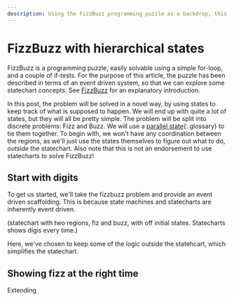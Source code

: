 ```yaml
---
description: Using the FizzBuzz programming puzzle as a backdrop, this post shows how hierarchy can be leveraged to control behaviour.
---
```


# FizzBuzz with hierarchical states

FizzBuzz is a programming puzzle, easily solvable using a simple for-loop, and a couple of if-tests.  For the purpose of this article, the puzzle has been described in terms of an event driven system, so that we can explore some statechart concepts.  See [FizzBuzz](fizzbuzz.html) for an explanatory introduction.

In this post, the problem will be solved in a novel way, by using states to keep track of what is supposed to happen.  We will end up with quite a lot of states, but they will all be pretty simple.  The problem will be split into discrete problems: Fizz and Buzz.  We will use a [parallel state](glossary/parallel-state.html){:.glossary} to tie them together.  To begin with, we won't have any coordination between the regions, as we'll just use the states themselves to figure out what to do, _outside_ the statechart.  Also note that this is not an endorsement to use statecharts to solve FizzBuzz!

## Start with digits

To get us started, we'll take the fizzbuzz problem and provide an event driven scaffolding.  This is because state machines and statecharts are inherently event driven.  

(statechart with two regions, fiz and buzz, with off initial states.  Statecharts shows digis every time.)

Here, we've chosen to keep some of the logic outside the statehcart, which simplifies the statechart.

## Showing fizz at the right time

Extending
